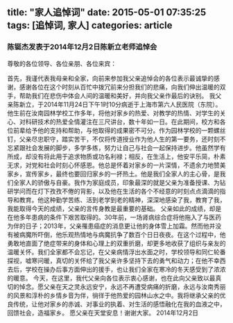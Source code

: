 title: "家人追悼词"
date: 2015-05-01 07:35:25
tags: [追悼词, 家人]
categories: article
---

### 陈铤杰发表于2014年12月2日陈新立老师追悼会

尊敬的各位领导、各位亲朋、各位来宾：
<p>首先，我谨代表我母亲和全家，向前来参加我父亲追悼会的各位表示最诚挚的感谢，感谢各位在这个时刻从百忙中拨冗前来分担我们的悲痛，向我们伸出温暖的双手，帮助我们在悲伤中体会人间的温暖和美好，并向我父亲作最后的诀别。<!--more-->
我父亲陈新立，于2014年11月24日下午1时10分病逝于上海市第六人民医院（东院）。他生前在汝南园林学校工作多年，将他对家乡的热爱、对教学的热情、对学生的关心、对科研技术的热爱全情灌注在三尺讲台，数十年如一日。在此期间，校方和各位前辈给予他的支持和帮助，与他取得的成果密不可分。作为园林学校的一颗螺丝钉，父亲尽忠职守，踏实苦干，不仅将传道授业作为他人生的第一要务，还时刻不忘紧跟社会发展的脚步，多学多练，努力让自己与社会一起保持进步。他虽然学有所成，却没有将此用于追求物质或功名利禄；相反，在生活上，他安平乐简，朴素无求，对党和社会时刻心怀感恩。他总是怀着对家乡的一片深情，不遗余力地赞美家乡，宣传家乡，最终也要回归家乡的一抔热土。他是我们全家人的主心骨，是我们全家人的骄傲与自豪。我作为家庭成员，印象最深的就是父亲为准备授课、为钻研学问而在灯下孜孜不倦的背影，以及他在生活的各个不经意的时刻点点滴滴的指导和教育。他这种勤学苦练、活到老学到老的精神，深深地感染了我，教育了我，我能取得今天的成绩，父亲的言传身教是最重要的基础。
父亲如此的成绩，却是在他多年患病的条件下艰苦取得的。30年前，一场肾病综合症将他拖入了与医药为伴的日子；2013年，父亲罹患癌症的消息更让他的身体雪上加霜。然而他并没有被病魔所吓倒，他乐观热情地与病魔抗争了数百个日日夜夜。在这个过程中，他勇敢地直面了绝症带来的身体和心理上的双重折磨，却更多地收获了组织与亲友的温暖关怀。我们全家都不会忘记，在父亲病情浮出水面之时，学校领导和同仁轮番探视，嘘寒问暖，真切的关怀给了我父亲许多坚持下去的勇气和动力；在他不幸西去后，学校在操办后事方面伸出的援手，也让我们全家在寒冷的冬天感受到了浓浓的暖意。
今天，在这里，我代父亲向各位表示衷心感谢，也在此向父亲致以最真切的悼念。愿父亲在天之灵永远安宁，永远不再遭受病痛的折磨，永远与汝南秀丽的风景和淳朴的乡情乡音为伴，徜徉于他热爱的园林山水之中。我将继承父亲的优良传统，让他对家乡的赤诚、对事业的执着、对生活的感悟融化在我的血液之中，回馈社会，造福家乡。
愿父亲在天堂安息！谢谢大家。
2014年12月2日</p>